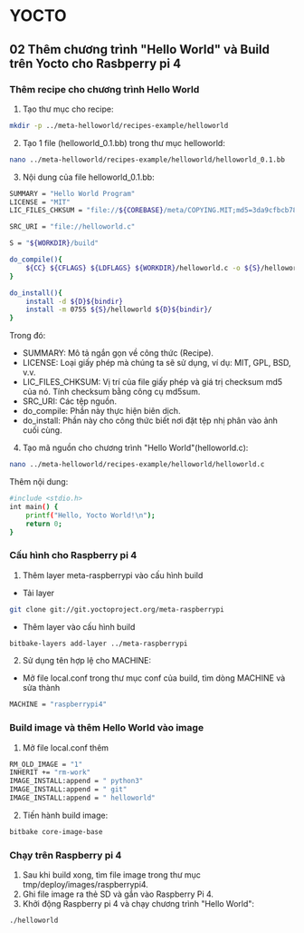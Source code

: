 # YOCTO
## 02 Thêm chương trình "Hello World" và Build trên Yocto cho Rasbperry pi 4
### Thêm recipe cho chương trình Hello World 
1. Tạo thư mục cho recipe:
```bash 
mkdir -p ../meta-helloworld/recipes-example/helloworld
```
2. Tạo 1 file (helloworld_0.1.bb) trong thư mục helloworld:
```bash
nano ../meta-helloworld/recipes-example/helloworld/helloworld_0.1.bb
```

3. Nội dung của file helloworld_0.1.bb:
```bash
SUMMARY = "Hello World Program"
LICENSE = "MIT"
LIC_FILES_CHKSUM = "file://${COREBASE}/meta/COPYING.MIT;md5=3da9cfbcb788c80a0384361b4de20420"

SRC_URI = "file://helloworld.c"

S = "${WORKDIR}/build"

do_compile(){
	${CC} ${CFLAGS} ${LDFLAGS} ${WORKDIR}/helloworld.c -o ${S}/helloworld
}

do_install(){
	install -d ${D}${bindir}
	install -m 0755 ${S}/helloworld ${D}${bindir}/
}
```
Trong đó:
* SUMMARY: Mô tả ngắn gọn về công thức (Recipe).
* LICENSE: Loại giấy phép mà chúng ta sẽ sử dụng, ví dụ: MIT, GPL, BSD, v.v.
* LIC_FILES_CHKSUM: Vị trí của file giấy phép và giá trị checksum md5 của nó. Tính checksum bằng công cụ md5sum.
* SRC_URI: Các tệp nguồn.
* do_compile: Phần này thực hiện biên dịch.
* do_install: Phần này cho công thức biết nơi đặt tệp nhị phân vào ảnh cuối cùng.

4. Tạo mã nguồn cho chương trình "Hello World"(helloworld.c):
```bash
nano ../meta-helloworld/recipes-example/helloworld/helloworld.c
```
Thêm nội dung:
```bash
#include <stdio.h>
int main() {
    printf("Hello, Yocto World!\n");
    return 0;
}
```
### Cấu hình cho Raspberry pi 4
1. Thêm layer meta-raspberrypi vào cấu hình build
- Tải layer
```bash
git clone git://git.yoctoproject.org/meta-raspberrypi
```
- Thêm layer vào cấu hình build
```bash
bitbake-layers add-layer ../meta-raspberrypi 
```
2. Sử dụng tên hợp lệ cho MACHINE:
- Mở file local.conf trong thư mục conf của build, tìm dòng MACHINE và sửa thành
```bash
MACHINE = "raspberrypi4"
```
### Build image và thêm Hello World vào image
1. Mở file local.conf thêm 
```bash
RM_OLD_IMAGE = "1"
INHERIT += "rm-work"
IMAGE_INSTALL:append = " python3"
IMAGE_INSTALL:append = " git"
IMAGE_INSTALL:append = " helloworld"
```
2. Tiến hành build image:
```bash
bitbake core-image-base
```
### Chạy trên Raspberry pi 4
1. Sau khi build xong, tìm file image trong thư mục tmp/deploy/images/raspberrypi4.
2. Ghi file image ra thẻ SD và gắn vào Raspberry Pi 4.
3. Khởi động Raspberry pi 4 và chạy chương trình "Hello World":
```bash
./helloworld
```

